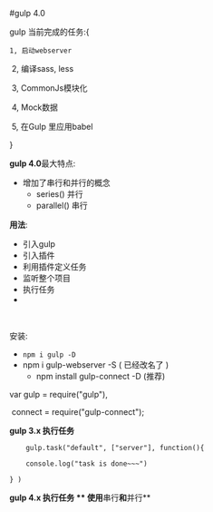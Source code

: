 

#gulp 4.0



gulp 当前完成的任务:{

 	1, 启动webserver

​	 2,  编译sass,  less

​	 3,  CommonJs模块化

​	 4,  Mock数据

​	 5,  在Gulp 里应用babel



}

**gulp 4.0**最大特点: 

+ 增加了串行和并行的概念
  + series()  并行
  + parallel() 串行

**用法**:

+ 引入gulp
+ 引入插件
+ 利用插件定义任务
+ 监听整个项目
+ 执行任务
+ 

​	





安装:

+ `npm i gulp -D`
+ npm i gulp-webserver -S ( 已经改名了 )
  + npm install gulp-connect -D   (推荐)

 

var  gulp = require("gulp"),

​	connect = require("gulp-connect");



**gulp 3.x 执行任务**

```
	gulp.task("default", ["server"], function(){

	console.log("task is done~~~")

} )

```

**gulp 4.x 执行任务 **  使用**串行**和**并行**

```

```

​	





